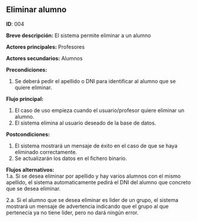 ## Eliminar alumno
**ID**: 004

**Breve descripción:** El sistema permite eliminar a un alumno

**Actores principales:** Profesores

**Actores secundarios:** Alumnos


**Precondiciones:**
1. Se deberá pedir el apellido o DNI para identificar al alumno que se quiere eliminar.

**Flujo principal:**
1. El caso de uso empieza cuando el usuario/profesor quiere eliminar un alumno.
2. El sistema elimina al usuario deseado de la base de datos.

**Postcondiciones:**
1. El sistema mostrará un mensaje de éxito en el caso de que se haya eliminado correctamente.
2. Se actualizarán los datos en el fichero binario.

**Flujos alternativos:**  
  1.a. Si se desea eliminar por apellido y hay varios alumnos con el mismo apellido, el sistema automaticamente pedirá el DNI      del alumno que concreto que se desea eliminar.  
    
  2.a. Si el alumno que se desea eliminar es lider de un grupo, el sistema mostrará un mensaje de advertencia indicando que el grupo al que pertenecia ya no tiene lider, pero no dará ningún error.
